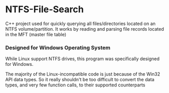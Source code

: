 # NTFS-File-Search

C++ project used for quickly querying all files/directories located on an NTFS volume/partition.
It works by reading and parsing file records located in the MFT (master file table) 

### Designed for Windows Operating System
While Linux support NTFS drives, this program was specifically designed for Windows.

The majority of the Linux-incompatible code is just because of the Win32 API data types.
So it really shouldn't be too difficult to convert the data types, and very few function calls, to their supported counterparts
